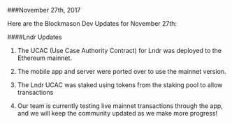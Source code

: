 ###November 27th, 2017

Here are the Blockmason Dev Updates for November 27th:

####Lndr Updates
1. The UCAC (Use Case Authority Contract) for Lndr was deployed to the Ethereum mainnet.

2. The mobile app and server were ported over to use the mainnet version.

3. The Lndr UCAC was staked using tokens from the staking pool to allow transactions

4. Our team is currently testing live mainnet transactions through the app, and we will keep the community updated as we make more progress!
